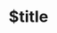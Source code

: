 ---
title: $title
second_title: Aspose.PSD for .NET API 参考
description: $description
type: docs
weight: $weight
url: /zh/net/$ref/
---